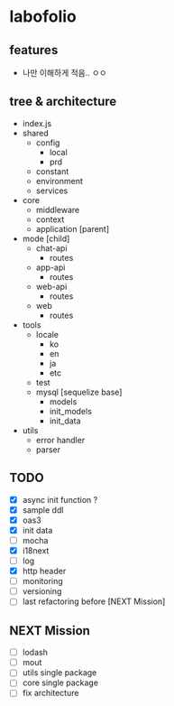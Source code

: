 # labofolio

## features

- 나만 이해하게 적음.. ㅇㅇ

## tree & architecture

- index.js
- shared
    - config
        - local
        - prd
    - constant
    - environment
    - services
- core
    - middleware
    - context
    - application [parent]
- mode [child]
    - chat-api
        - routes
    - app-api
        - routes
    - web-api
        - routes
    - web
        - routes
- tools
    - locale
        - ko
        - en
        - ja
        - etc
    - test
    - mysql [sequelize base]
        - models
        - init_models
        - init_data
- utils
    - error handler
    - parser

## TODO

- [x] async init function ?
- [x] sample ddl
- [x] oas3
- [x] init data
- [ ] mocha
- [x] i18next
- [ ] log
- [x] http header
- [ ] monitoring
- [ ] versioning
- [ ] last refactoring before [NEXT Mission]

## NEXT Mission

- [ ] lodash
- [ ] mout
- [ ] utils single package
- [ ] core single package
- [ ] fix architecture